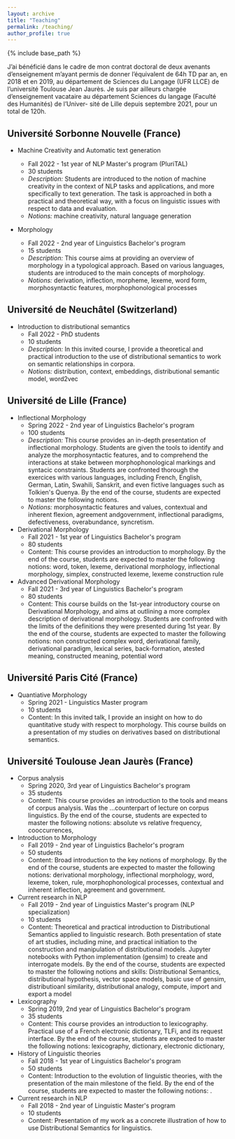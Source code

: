 ```yaml
---
layout: archive
title: "Teaching"
permalink: /teaching/
author_profile: true
---
```


{% include base_path %}

J’ai bénéficié dans le cadre de mon contrat doctoral de deux avenants d’enseignement m’ayant permis de donner l’équivalent de 64h TD par an, en 2018 et en 2019, au département de Sciences
du Langage (UFR LLCE) de l’université Toulouse Jean Jaurès. Je suis par ailleurs chargée d’enseignement vacataire au département Sciences du langage (Faculté des Humanités) de l’Univer-
sité de Lille depuis septembre 2021, pour un total de 120h.

Université Sorbonne Nouvelle (France)
------

* Machine Creativity and Automatic text generation
	* Fall 2022 - 1st year of NLP Master's program (PluriTAL)
	* 30 students
	* *Description:* Students are introduced to the notion of machine creativity in the context of NLP tasks and applications, and more specifically to text generation. The task is approached in both a practical and theoretical way, with a focus on linguistic issues with respect to data and evaluation.
	* *Notions:* machine creativity, natural language generation

* Morphology
	* Fall 2022 - 2nd year of Linguistics Bachelor's program
	* 15 students
	* *Description:* This course aims at providing an overview of morphology in a typological approach. Based on various languages, students are introduced to the main concepts of morphology.
	* *Notions:* derivation, inflection, morpheme, lexeme, word form, morphosyntactic features, morphophonological processes

Université de Neuchâtel (Switzerland)
------

* Introduction to distributional semantics
	* Fall 2022 - PhD students
	* 10 students
	* *Description:* In this invited course, I provide a theoretical and practical introduction to the use of distributional semantics to work on semantic relationships in corpora.
	* *Notions:* distribution, context, embeddings, distributional semantic model, word2vec

Université de Lille (France)
------

* Inflectional Morphology
	* Spring 2022 - 2nd year of Linguistics Bachelor's program
	* 100 students
	* *Description:* This course provides an in-depth presentation of inflectional morphology. Students are given the tools to identify and analyze the morphosyntactic features, and to comprehend the interactions at stake between morphophonological markings and syntacic constraints. Students are confronted thorough the exercices with various languages, including French, English, German, Latin, Swahili, Sanskrit, and even fictive languages such as Tolkien's Quenya. By the end of the course, students are expected to master the following notions.
	* *Notions:* morphosyntactic features and values, contextual and inherent flexion, agreement andgovernment, inflectional paradigms, defectiveness, overabundance, syncretism.
* Derivational Morphology
	* Fall 2021 - 1st year of Linguistics Bachelor's program
	* 80 students
	* Content: This course provides an introduction to morphology. By the end of the course, students are expected to master the following notions: word, token, lexeme, derivational morphology, inflectional morphology, simplex, constructed lexeme, lexeme construction rule
* Advanced Derivational Morphology
	* Fall 2021 - 3rd year of Linguistics Bachelor's program
	* 80 students
	* Content: This course builds on the 1st-year introductory course on Derivational Morphology, and aims at outlining a more complex description of derivational morphology. Students are confronted with the limits of the definitions they were presented during 1st year. By the end of the course, students are expected to master the following notions: non constructed complex word, derivational family, derivational paradigm, lexical series, back-formation, atested meaning, constructed meaning, potential word

Université Paris Cité (France)
------

* Quantiative Morphology
	* Spring 2021 - Linguistics Master program
	* 10 students
	* Content: In this invited talk, I provide an insight on how to do quantitative study with respect to morphology. This course builds on a presentation of my studies on derivatives based on distributional semantics.
	
Université Toulouse Jean Jaurès (France)
------

* Corpus analysis
	* Spring 2020, 3rd year of Linguistics Bachelor's program
	* 35 students
	* Content: This course provides an introduction to the tools and means of corpus analysis. Was the ...counterpart of lecture on corpus linguistics. By the end of the course, students are expected to master the following notions: absolute vs relative frequency, cooccurrences, 
* Introduction to Morphology
	* Fall 2019 - 2nd year of Linguistics Bachelor's program
	* 50 students
	* Content: Broad introduction to the key notions of morphology. By the end of the course, students are expected to master the following notions: derivational morphology, inflectional morphology, word, lexeme, token, rule, morphophonological processes, contextual and inherent inflection, agreement and government.
* Current research in NLP
	* Fall 2019 - 2nd year of Linguistics Master's program (NLP specialization)
	* 10 students
	* Content: Theoretical and practical introduction to Distributional Semantics applied to linguistic research. Both presentation of state of art studies, including mine, and practical initiation to the construction and manipulation of distributional models. Jupyter notebooks with Python implementation (gensim) to create and interrogate models. By the end of the course, students are expected to master the following notions and skills: Distributional Semantics, distributional hypothesis, vector space models, basic use of gensim, distributioanl similarity, distributional analogy, compute, import and export a model
* Lexicography
	* Spring 2019, 2nd year of Linguistics Bachelor's program
	* 35 students
	* Content: This course provides an introduction to lexicography. Practical use of a French electronic dictionary, TLFi, and its request interface. By the end of the course, students are expected to master the following notions: lexicography, dictionary, electronic dictionary, 
* History of Linguistic theories
	* Fall 2018 - 1st year of Linguistics Bachelor's program
	* 50 students
	* Content: Introduction to the evolution of linguistic theories, with the presentation of the main milestone of the field. By the end of the course, students are expected to master the following notions: .
* Current research in NLP
	* Fall 2018 - 2nd year of Linguistic Master's program
	* 10 students
	* Content: Presentation of my work as a concrete illustration of how to use Distributional Semantics for linguistics.
